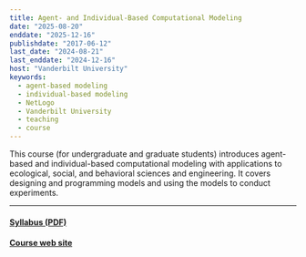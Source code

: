 ```yaml
---
title: Agent- and Individual-Based Computational Modeling
date: "2025-08-20"
enddate: "2025-12-16"
publishdate: "2017-06-12"
last_date: "2024-08-21"
last_enddate: "2024-12-16"
host: "Vanderbilt University"
keywords:
  - agent-based modeling
  - individual-based modeling
  - NetLogo
  - Vanderbilt University
  - teaching
  - course
---
```

This course (for undergraduate and graduate students) introduces agent-based
and individual-based computational modeling with applications to
ecological, social, and behavioral sciences and engineering. It covers
designing and programming models and using the models to conduct
experiments.


<!--more-->

---

#### [Syllabus (PDF)](https://ees4760.jgilligan.org/files/EES_4760_5760_Syllabus.pdf)

#### [Course web site](https://www.ees4760.jgilligan.org/)
